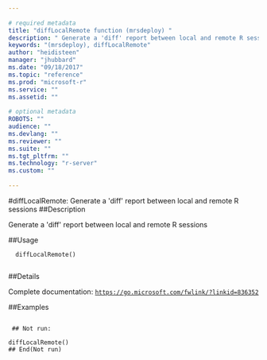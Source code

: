 ```yaml
--- 
 
# required metadata 
title: "diffLocalRemote function (mrsdeploy) " 
description: " Generate a 'diff' report between local and remote R sessions " 
keywords: "(mrsdeploy), diffLocalRemote" 
author: "heidisteen" 
manager: "jhubbard" 
ms.date: "09/18/2017" 
ms.topic: "reference" 
ms.prod: "microsoft-r" 
ms.service: "" 
ms.assetid: "" 
 
# optional metadata 
ROBOTS: "" 
audience: "" 
ms.devlang: "" 
ms.reviewer: "" 
ms.suite: "" 
ms.tgt_pltfrm: "" 
ms.technology: "r-server" 
ms.custom: "" 
 
--- 
```

 
 
 
 
 #diffLocalRemote: Generate a 'diff' report between local and remote R sessions 
 ##Description
 
Generate a 'diff' report between local and remote R sessions
 
 
 ##Usage

```   
  diffLocalRemote()
 
```
 
 ##Details
 
Complete documentation: [`https://go.microsoft.com/fwlink/?linkid=836352`](https://go.microsoft.com/fwlink/?linkid=836352)

 
 
 ##Examples

 ```
   
  ## Not run:
 
diffLocalRemote()
 ## End(Not run) 
  
 
```
 
